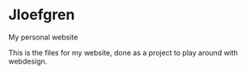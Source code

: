 # Jloefgren
My personal website

This is the files for my website, done as a project to play around with webdesign.
